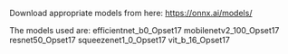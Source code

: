 Download appropriate models from here: https://onnx.ai/models/

The models used are:
efficientnet_b0_Opset17
mobilenetv2_100_Opset17
resnet50_Opset17
squeezenet1_0_Opset17
vit_b_16_Opset17